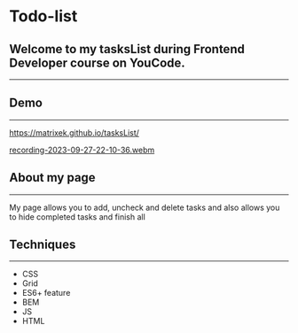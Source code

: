 # Todo-list
## Welcome to my tasksList during Frontend Developer course on YouCode. 
---
## Demo
---
https://matrixek.github.io/tasksList/

[recording-2023-09-27-22-10-36.webm](https://github.com/Matrixek/tasksList/assets/123593832/0fad9b5d-1cb4-4e52-81f3-452560a10e49)



## About my page
---
My  page allows you to add, uncheck and delete tasks and also allows you to hide completed tasks and finish all
## Techniques
---
- CSS
- Grid
- ES6+ feature
- BEM
- JS
- HTML

